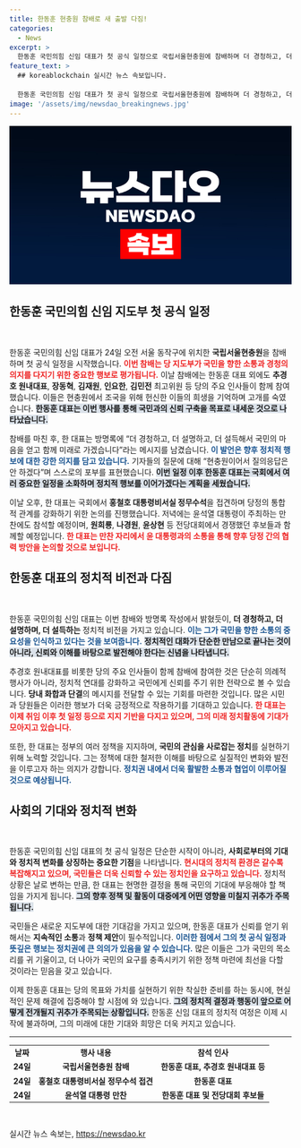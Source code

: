 ```yaml
---
title: 한동훈 현충원 참배로 새 출발 다짐!
categories:
  - News
excerpt: >
  한동훈 국민의힘 신임 대표가 첫 공식 일정으로 국립서울현충원에 참배하며 더 경청하고, 더 설득하겠다는 의지를 다짐! 당의 미래를 여는 그의 첫 걸음, 그 이면에는 어떤 전략이 숨어 있을까? 궁금증을 유발하는 현장의 이야기를 전합니다.
feature_text: >
  ## koreablockchain 실시간 뉴스 속보입니다.

  한동훈 국민의힘 신임 대표가 첫 공식 일정으로 국립서울현충원에 참배하며 더 경청하고, 더 설득하겠다는 의지를 다짐! 당의 미래를 여는 그의 첫 걸음, 그 이면에는 어떤 전략이 숨어 있을까? 궁금증을 유발하는 현장의 이야기를 전합니다.
image: '/assets/img/newsdao_breakingnews.jpg'
---
```


<p><img src="/assets/img/newsdao_breakingnews.jpg" alt="koreablockchain 속보" /></p>

<h2 data-ke-size="size26">한동훈 국민의힘 신임 지도부 첫 공식 일정</h2>

<p data-ke-size="size16">&nbsp;</p>

<p>한동훈 국민의힘 신임 대표가 24일 오전 서울 동작구에 위치한 <b>국립서울현충원</b>을 참배하며 첫 공식 일정을 시작했습니다. <b><span style="color: #ee2323;">이번 참배는 당 지도부가 국민을 향한 소통과 경청의 의지를 다지기 위한 중요한 행보로 평가됩니다.</span></b> 이날 참배에는 한동훈 대표 외에도 <b>추경호 원내대표</b>, <b>장동혁</b>, <b>김재원</b>, <b>인요한</b>, <b>김민전</b> 최고위원 등 당의 주요 인사들이 함께 참여했습니다. 이들은 현충원에서 조국을 위해 헌신한 이들의 희생을 기억하며 고개를 숙였습니다. <b><span style="background-color: #21538527;">한동훈 대표는 이번 행사를 통해 국민과의 신뢰 구축을 목표로 내세운 것으로 나타났습니다.</span></b> </p>

<p>참배를 마친 후, 한 대표는 방명록에 “더 경청하고, 더 설명하고, 더 설득해서 국민의 마음을 얻고 함께 미래로 가겠습니다”라는 메시지를 남겼습니다. <b><span style="color: #1a5490;">이 발언은 향후 정치적 행보에 대한 강한 의지를 담고 있습니다.</span></b> 기자들의 질문에 대해 “현충원이어서 질의응답은 안 하겠다”며 스스로의 포부를 표현했습니다. <b><span style="background-color: #21538527;">이번 일정 이후 한동훈 대표는 국회에서 여러 중요한 일정을 소화하며 정치적 행보를 이어가겠다는 계획을 세웠습니다.</span></b></p>

<p>이날 오후, 한 대표는 국회에서 <b>홍철호 대통령비서실 정무수석</b>을 접견하며 당정의 통합적 관계를 강화하기 위한 논의를 진행했습니다. 저녁에는 윤석열 대통령이 주최하는 만찬에도 참석할 예정이며, <b>원희룡</b>, <b>나경원</b>, <b>윤상현</b> 등 전당대회에서 경쟁했던 후보들과 함께할 예정입니다. <b><span style="color: #ee2323;">한 대표는 만찬 자리에서 윤 대통령과의 소통을 통해 향후 당정 간의 협력 방안을 논의할 것으로 보입니다.</span></b> </p>

<h2 data-ke-size="size26">한동훈 대표의 정치적 비전과 다짐</h2>

<p data-ke-size="size16">&nbsp;</p>

<p>한동훈 국민의힘 신임 대표는 이번 참배와 방명록 작성에서 밝혔듯이, <b>더 경청하고, 더 설명하며, 더 설득하는</b> 정치적 비전을 가지고 있습니다. <b><span style="color: #1a5490;">이는 그가 국민을 향한 소통의 중요성을 인식하고 있다는 것을 보여줍니다.</span></b> <b><span style="background-color: #21538527;">정치적인 대화가 단순한 만남으로 끝나는 것이 아니라, 신뢰와 이해를 바탕으로 발전해야 한다는 신념을 나타냅니다.</span></b> </p>

<p>추경호 원내대표를 비롯한 당의 주요 인사들이 함께 참배에 참여한 것은 단순히 의례적 행사가 아니라, 정치적 연대를 강화하고 국민에게 신뢰를 주기 위한 전략으로 볼 수 있습니다. <b>당내 화합과 단결</b>의 메시지를 전달할 수 있는 기회를 마련한 것입니다. 많은 시민과 당원들은 이러한 행보가 더욱 긍정적으로 작용하기를 기대하고 있습니다. <b><span style="color: #ee2323;">한 대표는 이제 취임 이후 첫 일정 등으로 지지 기반을 다지고 있으며, 그의 미래 정치활동에 기대가 모아지고 있습니다.</span></b> </p>

<p>또한, 한 대표는 정부의 여러 정책을 지지하며, <b>국민의 관심을 사로잡는 정치</b>를 실현하기 위해 노력할 것입니다. 그는 정책에 대한 철저한 이해를 바탕으로 실질적인 변화와 발전을 이루고자 하는 의지가 강합니다. <b><span style="color: #1a5490;">정치권 내에서 더욱 활발한 소통과 협업이 이루어질 것으로 예상됩니다.</span></b> </p>

<h2 data-ke-size="size26">사회의 기대와 정치적 변화</h2>

<p data-ke-size="size16">&nbsp;</p>

<p>한동훈 국민의힘 신임 대표의 첫 공식 일정은 단순한 시작이 아니라, <b>사회로부터의 기대와 정치적 변화를 상징하는 중요한 기점</b>을 나타냅니다. <b><span style="color: #ee2323;">현시대의 정치적 환경은 갈수록 복잡해지고 있으며, 국민들은 더욱 신뢰할 수 있는 정치인을 요구하고 있습니다.</span></b> 정치적 상황은 날로 변하는 만큼, 한 대표는 현명한 결정을 통해 국민의 기대에 부응해야 할 책임을 가지게 됩니다. <b><span style="background-color: #21538527;">그의 향후 정책 및 활동이 대중에게 어떤 영향을 미칠지 귀추가 주목됩니다.</span></b></p>

<p>국민들은 새로운 지도부에 대한 기대감을 가지고 있으며, 한동훈 대표가 신뢰를 얻기 위해서는 <b>지속적인 소통</b>과 <b>정책 제안</b>이 필수적입니다. <b><span style="color: #1a5490;">이러한 점에서 그의 첫 공식 일정과 뜻깊은 행보는 정치권에 큰 의의가 있음을 알 수 있습니다.</span></b> 많은 이들은 그가 국민의 목소리를 귀 기울이고, 더 나아가 국민의 요구를 충족시키기 위한 정책 마련에 최선을 다할 것이라는 믿음을 갖고 있습니다.</p>

<p>이제 한동훈 대표는 당의 목표와 가치를 실현하기 위한 착실한 준비를 하는 동시에, 현실적인 문제 해결에 집중해야 할 시점에 와 있습니다. <b><span style="background-color: #21538527;">그의 정치적 결정과 행동이 앞으로 어떻게 전개될지 귀추가 주목되는 상황입니다.</span></b> 한동훈 신임 대표의 정치적 여정은 이제 시작에 불과하며, 그의 미래에 대한 기대와 희망은 더욱 커지고 있습니다. </p>

<hr>

<table style="width: 100%; border-collapse: collapse;">
<tr>
<td style="text-align: center; height: 17px;"><b>날짜</b></td>
<td style="text-align: center; height: 17px;"><b>행사 내용</b></td>
<td style="text-align: center; height: 17px;"><b>참석 인사</b></td>
</tr>
<tr>
<td style="text-align: center; height: 17px;"><b>24일</b></td>
<td style="text-align: center; height: 17px;"><b>국립서울현충원 참배</b></td>
<td style="text-align: center; height: 17px;"><b>한동훈 대표, 추경호 원내대표 등</b></td>
</tr>
<tr>
<td style="text-align: center; height: 17px;"><b>24일</b></td>
<td style="text-align: center; height: 17px;"><b>홍철호 대통령비서실 정무수석 접견</b></td>
<td style="text-align: center; height: 17px;"><b>한동훈 대표</b></td>
</tr>
<tr>
<td style="text-align: center; height: 17px;"><b>24일</b></td>
<td style="text-align: center; height: 17px;"><b>윤석열 대통령 만찬</b></td>
<td style="text-align: center; height: 17px;"><b>한동훈 대표 및 전당대회 후보들</b></td>
</tr>
</table>

<p data-ke-size="size16">&nbsp;</p>
실시간 뉴스 속보는, <a href="https://newsdao.kr" rel="dofollow">https://newsdao.kr</a>


